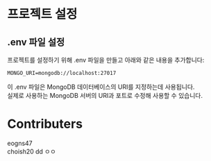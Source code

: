 # 프로젝트 설정

## .env 파일 설정

프로젝트를 설정하기 위해 .env 파일을 만들고 아래와 같은 내용을 추가합니다:

```
MONGO_URI=mongodb://localhost:27017
```

이 .env 파일은 MongoDB 데이터베이스의 URI를 지정하는데 사용됩니다. <br/>
실제로 사용하는 MongoDB 서버의 URI과 포트로 수정해 사용할 수 있습니다.
<br/>

# Contributers

eogns47 <br/>
choish20
dd
ㅇㅇ
